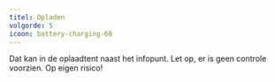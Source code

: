 ```yaml
---
titel: Opladen
volgorde: 5
icoon: battery-charging-60
---
```


Dat kan in de oplaadtent naast het infopunt. Let op, er is geen controle voorzien. Op eigen risico!
